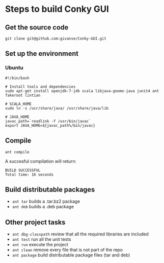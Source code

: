 # Steps to build Conky GUI

## Get the source code

    git clone git@github.com:givanse/Conky-GUI.git

## Set up the environment

### Ubuntu

    #!/bin/bash

    # Install tools and dependencies
    sudo apt-get install openjdk-7-jdk scala libjava-gnome-java junit4 ant fakeroot lintian
    
    # SCALA_HOME
    sudo ln -s /usr/share/java/ /usr/share/java/lib

    # JAVA_HOME
    javac_path=`readlink -f /usr/bin/javac`
    export JAVA_HOME=${javac_path%/bin/javac} 

## Compile

    ant compile
    
A succesful compilation will return:

    BUILD SUCCESSFUL
    Total time: 16 seconds

## Build distributable packages
 * ```ant tar``` builds a .tar.bz2 package
 * ```ant deb``` builds a .deb package

## Other project tasks
 * ```ant dbg-classpath``` review that all the required libraries are included
 * ```ant test``` run all the unit tests
 * ```ant run``` execute the project
 * ```ant clean``` remove every file that is not part of the repo
 * ```ant package``` build distributable package files (tar and deb)

